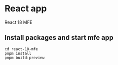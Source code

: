 # React app
React 18 MFE 

## Install packages and start mfe app

```
cd react-18-mfe
pnpm install
pnpm build:preview
```
